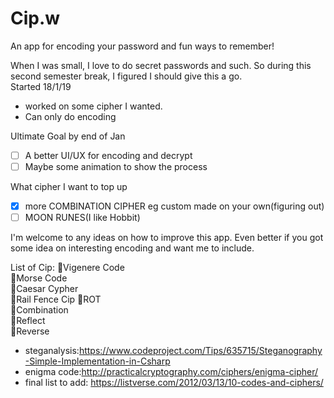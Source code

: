 # Cip.w
An app for encoding your password and fun ways to remember!

When I was small, I love to do secret passwords and such. So during this second semester break, I figured I should give this a go.    
Started 18/1/19       
- worked on some cipher I wanted.   
- Can only do encoding

Ultimate Goal by end of Jan
- [ ] A better UI/UX for encoding and decrypt   
- [ ] Maybe some animation to show the process      

What cipher I want to top up         
- [x] more COMBINATION CIPHER eg custom made on your own(figuring out)        
- [ ] MOON RUNES(I like Hobbit)              

I'm welcome to any ideas on how to improve this app. Even better if you got some idea on interesting encoding and want me to include.

List of Cip:
:key:Vigenere Code    
:key:Morse Code         
:key:Caesar Cypher         
:key:Rail Fence Cip
:key:ROT           
:key:Combination          
:key:Reflect        
:key:Reverse           

- steganalysis:https://www.codeproject.com/Tips/635715/Steganography-Simple-Implementation-in-Csharp         
- enigma code:http://practicalcryptography.com/ciphers/enigma-cipher/
- final list to add: https://listverse.com/2012/03/13/10-codes-and-ciphers/
